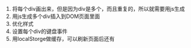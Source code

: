 1. 将每个div画出来，但是因为div是多个，而且重复的，所以就需要用js生成
2. 用js生成多个div插入到DOM页面里面
3. 优化样式
4. 设置每个div的键盘事件
5. 用localStorge做缓存，可以刷新页面后还有

